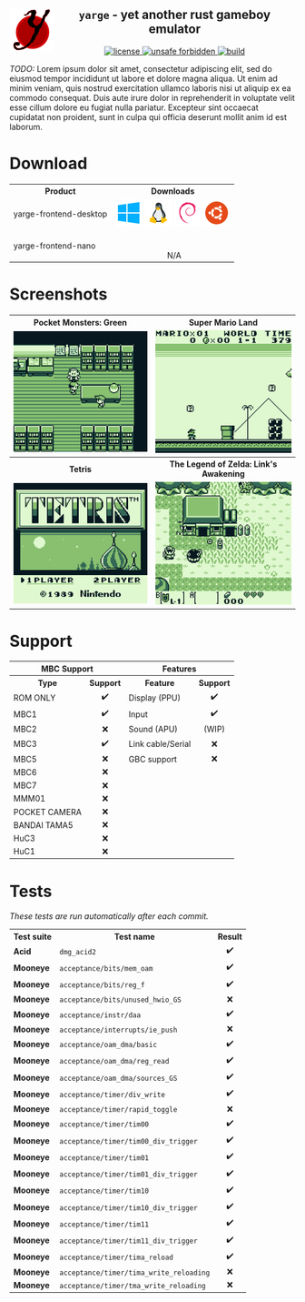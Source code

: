 <!-- THIS FILE IS GENERATED AUTOMATICALLY, ALL CHANGES WILL BE LOST -->
<!-- Generated from README_TEMPLATE.md -->

<!--TITLE-->
<h2 align="center">
  <img alt="logo" src=".assets/yarge.svg" border="0" width="78" height="78" align="left">
  <code>yarge</code> - <b>y</b>et <b>a</b>nother <b>r</b>ust <b>g</b>ameboy <b>e</b>mulator<br>
</h2>
<!--BADGES-->
<div align="center">
  <a href="https://github.com/griffi-gh/yarge/blob/master/LICENSE">
    <img alt="license" src="https://shields.io/github/license/griffi-gh/yarge  " border="0">
  </a>
  <a href="https://github.com/rust-secure-code/safety-dance/">
    <img alt="unsafe forbidden" src="https://img.shields.io/badge/unsafe-forbidden-success.svg" border="0">
  </a>
  <a href="https://github.com/griffi-gh/yarge/actions">
    <img alt="build" src="https://shields.io/github/workflow/status/griffi-gh/yarge/Build" border="0">
  </a>
</div>
<p>
  <i>TODO:</i> Lorem ipsum dolor sit amet, consectetur adipiscing elit, sed do eiusmod tempor incididunt ut labore et dolore magna aliqua. Ut enim ad minim veniam, quis nostrud exercitation ullamco laboris nisi ut aliquip ex ea commodo consequat. Duis aute irure dolor in reprehenderit in voluptate velit esse cillum dolore eu fugiat nulla pariatur. Excepteur sint occaecat cupidatat non proident, sunt in culpa qui officia deserunt mollit anim id est laborum.
</p>
<h1>Download</h1>
<p>
  <table>
    <tr>
      <th align="center">Product</th>
      <th align="center">Downloads</th>
    </tr>
    <tr>
      <td>
        yarge-frontend-desktop
      </td>
      <td align="center">
        <a href="https://nightly.link/griffi-gh/yarge/workflows/build/master/release-win64.zip">
          <img src=".assets/icons/windows.png" width="48" height="48" alt="Windows logo"></a>
        <a href="https://nightly.link/griffi-gh/yarge/workflows/build/master/release-lin64.zip">
          <img src=".assets/icons/linux.png" width="48" height="48" alt="Linux logo"></a>
        <a href="https://nightly.link/griffi-gh/yarge/workflows/build/master/release-lin64-deb.zip">
          <img src=".assets/icons/debian.png" width="48" height="48" alt="Debian logo"></a>
        <a href="https://nightly.link/griffi-gh/yarge/workflows/build/master/release-lin64-deb.zip">
          <img src=".assets/icons/ubuntu.png" width="48" height="48" alt="Ubuntu logo"></a>
      </td>
    </tr>
    <tr>
      <td>
        yarge-frontend-nano
      </td>
      <td align="center">
        <img src=".assets/1x1.png" width="1" height="48">
        N/A
      </td>
    </tr>
  </table>
</p>
<h1>Screenshots</h1>
<p>
  <table>
    <tr>
      <th align="center">Pocket Monsters: Green</th>
      <th align="center">Super Mario Land</th>
    </tr>
    <tr>
      <td align="center">
        <img src=".assets/screenshots/poke_jp.gif">
      </td>
      <td align="center">
        <img src=".assets/screenshots/sml.gif">
      </td>
    </tr>
    <tr>
      <th align="center">Tetris</th>
      <th align="center">The Legend of Zelda: Link's Awakening</th>
    </tr>
    <tr>
      <td align="center">
        <img src=".assets/screenshots/tetris.png">
      </td>
      <td align="center">
        <img src=".assets/screenshots/zelda.png">
      </td>
    </tr>
  </table>
</p>
<h1>Support</h1>
<p>
  <table>
    <tr>
      <th align="center" colspan="2">MBC Support</th>
      <th align="center" colspan="2">Features</th>
    </tr>
    <tr>
      <th align="center">Type</th>
      <th align="center">Support</th>
      <th align="center">Feature</th>
      <th align="center">Support</th>
    </tr>
    <tr>
      <td>ROM ONLY</td>
      <td align="center">✔️</td>
      <td>Display (PPU)</td>
      <td align="center">✔️</td>
    </tr>
    <tr>
      <td>MBC1</td>
      <td align="center">✔️</td>
      <td>Input</td>
      <td align="center">✔️</td>
    </tr>
    <tr>
      <td>MBC2</td>
      <td align="center">❌</td>
      <td>Sound (APU)</td>
      <td align="center">(WIP)</td>
    </tr>
    <tr>
      <td>MBC3</td>
      <td align="center">✔️</td>
      <td>Link cable/Serial</td>
      <td align="center">❌</td>
    </tr>
    <tr>
      <td>MBC5</td>
      <td align="center">❌</td>
      <td>GBC support</td>
      <td align="center">❌</td>
    </tr>
    <tr>
      <td>MBC6</td>
      <td align="center">❌</td>
    </tr>
    <tr>
      <td>MBC7</td>
      <td align="center">❌</td>
    </tr>
    <tr>
      <td>MMM01</td>
      <td align="center">❌</td>
    </tr>
    <tr>
      <td>POCKET CAMERA</td>
      <td align="center">❌</td>
    </tr>
    <tr>
      <td>BANDAI TAMA5</td>
      <td align="center">❌</td>
    </tr>
    <tr>
      <td>HuC3</td>
      <td align="center">❌</td>
    </tr>
    <tr>
      <td>HuC1</td>
      <td align="center">❌</td>
    </tr>
  </table>
</p>
<h1>Tests</h1>
<p><i>These tests are run automatically after each commit.</i></p>
<p>
   
<!-- GENERATED TABLE START -->
<table><tr><th>Test suite</th><th>Test name</th><th>Result</th></tr><tr><td><b>Acid</b></td><td><code>dmg_acid2</code></td><td align="center">✔️</td></tr><tr><td><b>Mooneye</b></td><td><code>acceptance/bits/mem_oam</code></td><td align="center">✔️</td></tr><tr><td><b>Mooneye</b></td><td><code>acceptance/bits/reg_f</code></td><td align="center">✔️</td></tr><tr><td><b>Mooneye</b></td><td><code>acceptance/bits/unused_hwio_GS</code></td><td align="center">❌</td></tr><tr><td><b>Mooneye</b></td><td><code>acceptance/instr/daa</code></td><td align="center">✔️</td></tr><tr><td><b>Mooneye</b></td><td><code>acceptance/interrupts/ie_push</code></td><td align="center">❌</td></tr><tr><td><b>Mooneye</b></td><td><code>acceptance/oam_dma/basic</code></td><td align="center">✔️</td></tr><tr><td><b>Mooneye</b></td><td><code>acceptance/oam_dma/reg_read</code></td><td align="center">✔️</td></tr><tr><td><b>Mooneye</b></td><td><code>acceptance/oam_dma/sources_GS</code></td><td align="center">✔️</td></tr><tr><td><b>Mooneye</b></td><td><code>acceptance/timer/div_write</code></td><td align="center">✔️</td></tr><tr><td><b>Mooneye</b></td><td><code>acceptance/timer/rapid_toggle</code></td><td align="center">❌</td></tr><tr><td><b>Mooneye</b></td><td><code>acceptance/timer/tim00</code></td><td align="center">✔️</td></tr><tr><td><b>Mooneye</b></td><td><code>acceptance/timer/tim00_div_trigger</code></td><td align="center">✔️</td></tr><tr><td><b>Mooneye</b></td><td><code>acceptance/timer/tim01</code></td><td align="center">✔️</td></tr><tr><td><b>Mooneye</b></td><td><code>acceptance/timer/tim01_div_trigger</code></td><td align="center">✔️</td></tr><tr><td><b>Mooneye</b></td><td><code>acceptance/timer/tim10</code></td><td align="center">✔️</td></tr><tr><td><b>Mooneye</b></td><td><code>acceptance/timer/tim10_div_trigger</code></td><td align="center">✔️</td></tr><tr><td><b>Mooneye</b></td><td><code>acceptance/timer/tim11</code></td><td align="center">✔️</td></tr><tr><td><b>Mooneye</b></td><td><code>acceptance/timer/tim11_div_trigger</code></td><td align="center">✔️</td></tr><tr><td><b>Mooneye</b></td><td><code>acceptance/timer/tima_reload</code></td><td align="center">✔️</td></tr><tr><td><b>Mooneye</b></td><td><code>acceptance/timer/tima_write_reloading</code></td><td align="center">❌</td></tr><tr><td><b>Mooneye</b></td><td><code>acceptance/timer/tma_write_reloading</code></td><td align="center">❌</td></tr></table>
<!-- GENERATED TABLE END -->
 
</p>
